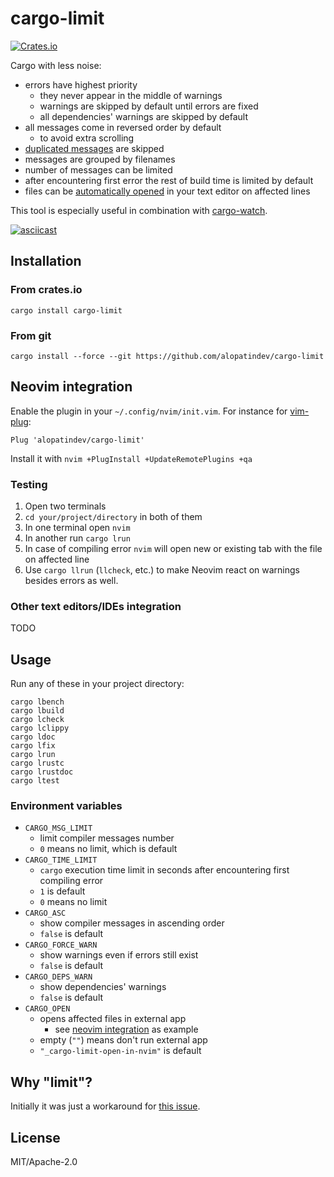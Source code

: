 # cargo-limit
[![Crates.io](https://img.shields.io/crates/v/cargo-limit.svg)](https://crates.io/crates/cargo-limit)

Cargo with less noise:
- errors have highest priority
    - they never appear in the middle of warnings
    - warnings are skipped by default until errors are fixed
    - all dependencies' warnings are skipped by default
- all messages come in reversed order by default
    - to avoid extra scrolling
- [duplicated messages](https://github.com/rust-lang/cargo/issues/3531#issuecomment-272043238) are skipped
- messages are grouped by filenames
- number of messages can be limited
- after encountering first error the rest of build time is limited by default
- files can be [automatically opened](#neovim-integration) in your text editor on affected lines

This tool is especially useful in combination with [cargo-watch](https://crates.io/crates/cargo-watch).

[![asciicast](https://asciinema.org/a/372235.svg)](https://asciinema.org/a/372235)

## Installation

### From crates.io
```
cargo install cargo-limit
```

### From git
```
cargo install --force --git https://github.com/alopatindev/cargo-limit
```

## Neovim integration
Enable the plugin in your `~/.config/nvim/init.vim`. For instance for [vim-plug](https://github.com/junegunn/vim-plug#neovim):
```viml
Plug 'alopatindev/cargo-limit'
```
Install it with `nvim +PlugInstall +UpdateRemotePlugins +qa`

### Testing
1. Open two terminals
2. `cd your/project/directory` in both of them
3. In one terminal open `nvim`
4. In another run `cargo lrun`
5. In case of compiling error `nvim` will open new or existing tab with the file on affected line
6. Use `cargo llrun` (`llcheck`, etc.) to make Neovim react on warnings besides errors as well.

### Other text editors/IDEs integration
TODO

## Usage
Run any of these in your project directory:
```
cargo lbench
cargo lbuild
cargo lcheck
cargo lclippy
cargo ldoc
cargo lfix
cargo lrun
cargo lrustc
cargo lrustdoc
cargo ltest
```

### Environment variables
- `CARGO_MSG_LIMIT`
    - limit compiler messages number
    - `0` means no limit, which is default
- `CARGO_TIME_LIMIT`
    - `cargo` execution time limit in seconds after encountering first compiling error
    - `1` is default
    - `0` means no limit
- `CARGO_ASC`
    - show compiler messages in ascending order
    - `false` is default
- `CARGO_FORCE_WARN`
    - show warnings even if errors still exist
    - `false` is default
- `CARGO_DEPS_WARN`
    - show dependencies' warnings
    - `false` is default
- `CARGO_OPEN`
    - opens affected files in external app
        - see [neovim integration](NEOVIM-INTEGRATION.md) as example
    - empty (`""`) means don't run external app
    - `"_cargo-limit-open-in-nvim"` is default

## Why "limit"?
Initially it was just a workaround for [this issue](https://github.com/rust-lang/rust/issues/27189).

## License
MIT/Apache-2.0
